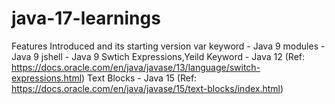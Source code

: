 # java-17-learnings

Features Introduced and its starting version
var keyword - Java 9
modules - Java 9
jshell - Java 9
Swtich Expressions,Yeild Keyword - Java 12 (Ref: https://docs.oracle.com/en/java/javase/13/language/switch-expressions.html)
Text Blocks - Java 15 (Ref: https://docs.oracle.com/en/java/javase/15/text-blocks/index.html)
